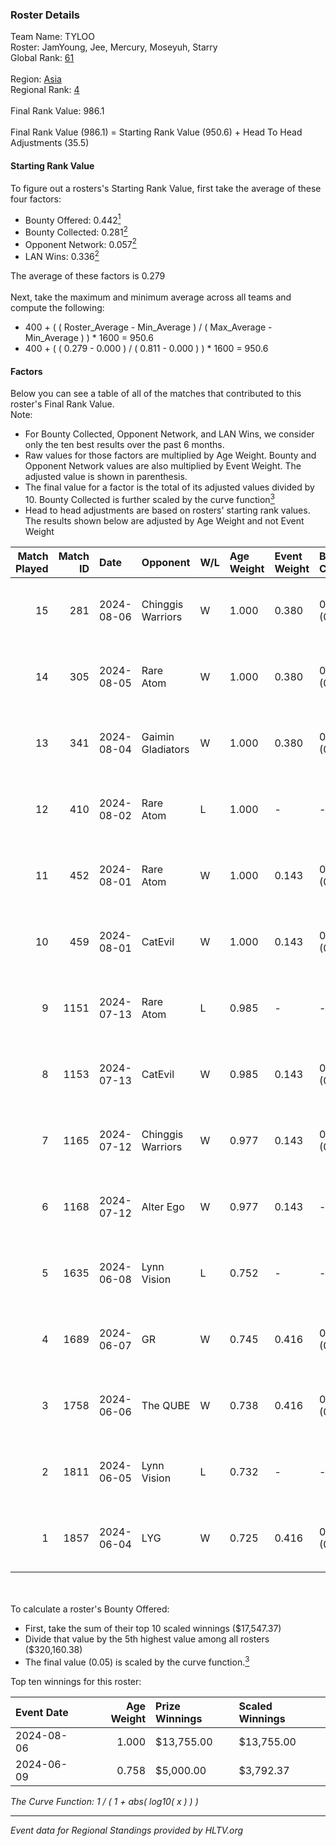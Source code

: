 ### Roster Details<br />
Team Name: TYLOO<br />
Roster: JamYoung, Jee, Mercury, Moseyuh, Starry<br />
Global Rank: [61](../standings_global_2024_08_14.md)<br />
<br />
Region: [Asia]( ../standings_asia_2024_08_14.md)<br />
Regional Rank: [4]( ../standings_asia_2024_08_14.md)<br />
<br />
Final Rank Value:  986.1<br />
<br />
Final Rank Value (986.1) = Starting Rank Value (950.6) + Head To Head Adjustments (35.5)<br />

#### Starting Rank Value<br />
To figure out a rosters's Starting Rank Value, first take the average of these four factors:<br />
- Bounty Offered: 0.442[<sup>1</sup>](#table2)
- Bounty Collected: 0.281[<sup>2</sup>](#table1)
- Opponent Network: 0.057[<sup>2</sup>](#table1)
- LAN Wins: 0.336[<sup>2</sup>](#table1)

The average of these factors is 0.279<br />
<br />
Next, take the maximum and minimum average across all teams and compute the following:<br />
- 400 + ( ( Roster_Average - Min_Average ) / ( Max_Average - Min_Average ) ) * 1600 = 950.6
- 400 + ( ( 0.279 - 0.000 ) / ( 0.811 - 0.000 ) ) * 1600 = 950.6


#### Factors<br />
Below you can see a table of all of the matches that contributed to this roster's Final Rank Value.<br />
Note:<br />

- For Bounty Collected, Opponent Network, and LAN Wins, we consider only the ten best results over the past 6 months.
- Raw values for those factors are multiplied by Age Weight. Bounty and Opponent Network values are also multiplied by Event Weight. The adjusted value is shown in parenthesis.
- The final value for a factor is the total of its adjusted values divided by 10. Bounty Collected is further scaled by the curve function[<sup>3</sup>](#curveFunction)
- Head to head adjustments are based on rosters' starting rank values. The results shown below are adjusted by Age Weight and not Event Weight
<span id="table1"></span><br />


| Match Played | Match ID | Date       | Opponent          | W/L | Age Weight | Event Weight | Bounty Collected | Opponent Network | LAN Wins  | H2H Adj. | Roster                                   |
| -: | -: | :- | :- | :- | :- | :- | :- | :- | :- | -: | :- |
|           15 |      281 | 2024-08-06 | Chinggis Warriors | W   | 1.000      | 0.380        | 0.013 (0.005)    | 0.180 (0.069)    | 1 (1.000) |    13.44 | JamYoung, Jee, Mercury, Moseyuh, Starry  |
|           14 |      305 | 2024-08-05 | Rare Atom         | W   | 1.000      | 0.380        | 0.009 (0.003)    | 0.448 (0.170)    | 1 (1.000) |    13.75 | JamYoung, Jee, Mercury, Moseyuh, Starry  |
|           13 |      341 | 2024-08-04 | Gaimin Gladiators | W   | 1.000      | 0.380        | 0.032 (0.012)    | 0.326 (0.124)    | 1 (1.000) |    13.13 | JamYoung, Jee, Mercury, Moseyuh, Starry  |
|           12 |      410 | 2024-08-02 | Rare Atom         | L   | 1.000      | -            | -                | -                | -         |   -17.41 | JamYoung, Jee, Mercury, Moseyuh, zhokiNg |
|           11 |      452 | 2024-08-01 | Rare Atom         | W   | 1.000      | 0.143        | 0.009 (0.001)    | 0.448 (0.064)    | 0 (0.000) |    13.35 | JamYoung, Jee, Mercury, Moseyuh, zhokiNg |
|           10 |      459 | 2024-08-01 | CatEvil           | W   | 1.000      | 0.143        | 0.000 (0.000)    | 0.228 (0.033)    | 0 (0.000) |     4.90 | JamYoung, Jee, Mercury, Moseyuh, zhokiNg |
|            9 |     1151 | 2024-07-13 | Rare Atom         | L   | 0.985      | -            | -                | -                | -         |   -18.98 | JamYoung, Jee, Mercury, Moseyuh, zhokiNg |
|            8 |     1153 | 2024-07-13 | CatEvil           | W   | 0.985      | 0.143        | 0.000 (0.000)    | 0.228 (0.032)    | 0 (0.000) |     3.89 | JamYoung, Jee, Mercury, Moseyuh, zhokiNg |
|            7 |     1165 | 2024-07-12 | Chinggis Warriors | W   | 0.977      | 0.143        | 0.013 (0.002)    | 0.180 (0.025)    | 0 (0.000) |    15.14 | JamYoung, Jee, Mercury, Moseyuh, zhokiNg |
|            6 |     1168 | 2024-07-12 | Alter Ego         | W   | 0.977      | 0.143        | -                | 0.075 (0.010)    | 0 (0.000) |     2.48 | JamYoung, Jee, Mercury, Moseyuh, zhokiNg |
|            5 |     1635 | 2024-06-08 | Lynn Vision       | L   | 0.752      | -            | -                | -                | -         |   -10.41 | JamYoung, k4Mi, Mercury, Moseyuh, zdr    |
|            4 |     1689 | 2024-06-07 | GR                | W   | 0.745      | 0.416        | 0.007 (0.002)    | 0.067 (0.021)    | 0 (0.000) |     3.93 | JamYoung, k4Mi, Mercury, Moseyuh, zdr    |
|            3 |     1758 | 2024-06-06 | The QUBE          | W   | 0.738      | 0.416        | 0.005 (0.001)    | 0.056 (0.017)    | 0 (0.000) |     4.03 | JamYoung, k4Mi, Mercury, Moseyuh, zdr    |
|            2 |     1811 | 2024-06-05 | Lynn Vision       | L   | 0.732      | -            | -                | -                | -         |   -10.02 | JamYoung, k4Mi, Mercury, Moseyuh, zdr    |
|            1 |     1857 | 2024-06-04 | LYG               | W   | 0.725      | 0.416        | 0.003 (0.001)    | -                | -         |     4.27 | JamYoung, k4Mi, Mercury, Moseyuh, zdr    |

<br />
<span id="table2"></span><br />
To calculate a roster's Bounty Offered:<br />

- First, take the sum of their top 10 scaled winnings ($17,547.37)
- Divide that value by the 5th highest value among all rosters ($320,160.38)
- The final value (0.05) is scaled by the curve function.[<sup>3</sup>](#curveFunction)

Top ten winnings for this roster:<br />

| Event Date | Age Weight | Prize Winnings | Scaled Winnings |
| :- | -: | :- | :- |
| 2024-08-06 |      1.000 | $13,755.00     | $13,755.00      |
| 2024-06-09 |      0.758 | $5,000.00      | $3,792.37       |


<span id="curveFunction"></span>_The Curve Function: 1 / ( 1 + abs( log10( x ) ) )_<br />

---
_Event data for Regional Standings provided by HLTV.org_<br />
